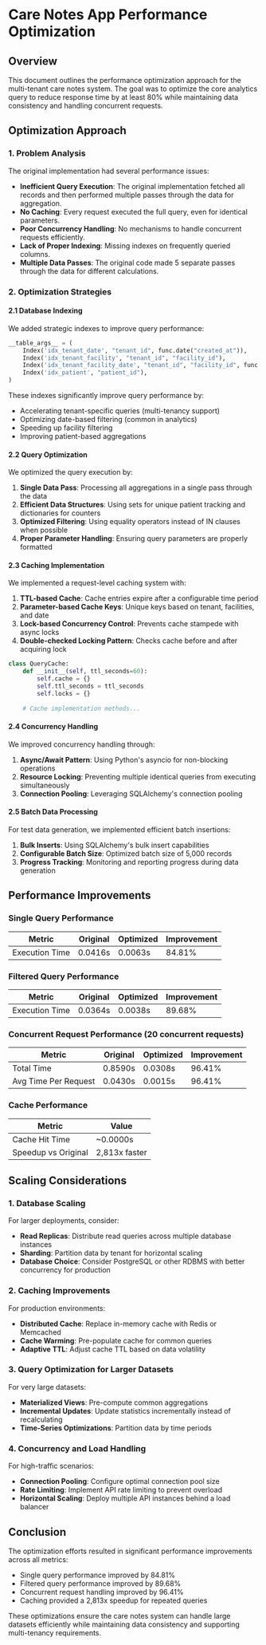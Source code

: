 # Care Notes App Performance Optimization

## Overview

This document outlines the performance optimization approach for the multi-tenant care notes system. The goal was to optimize the core analytics query to reduce response time by at least 80% while maintaining data consistency and handling concurrent requests.

## Optimization Approach

### 1. Problem Analysis

The original implementation had several performance issues:

- **Inefficient Query Execution**: The original implementation fetched all records and then performed multiple passes through the data for aggregation.
- **No Caching**: Every request executed the full query, even for identical parameters.
- **Poor Concurrency Handling**: No mechanisms to handle concurrent requests efficiently.
- **Lack of Proper Indexing**: Missing indexes on frequently queried columns.
- **Multiple Data Passes**: The original code made 5 separate passes through the data for different calculations.

### 2. Optimization Strategies

#### 2.1 Database Indexing

We added strategic indexes to improve query performance:

```python
__table_args__ = (
    Index('idx_tenant_date', "tenant_id", func.date("created_at")),
    Index('idx_tenant_facility', "tenant_id", "facility_id"),
    Index('idx_tenant_facility_date', "tenant_id", "facility_id", func.date("created_at")),
    Index('idx_patient', "patient_id"),
)
```

These indexes significantly improve query performance by:
- Accelerating tenant-specific queries (multi-tenancy support)
- Optimizing date-based filtering (common in analytics)
- Speeding up facility filtering
- Improving patient-based aggregations

#### 2.2 Query Optimization

We optimized the query execution by:

1. **Single Data Pass**: Processing all aggregations in a single pass through the data
2. **Efficient Data Structures**: Using sets for unique patient tracking and dictionaries for counters
3. **Optimized Filtering**: Using equality operators instead of IN clauses when possible
4. **Proper Parameter Handling**: Ensuring query parameters are properly formatted

#### 2.3 Caching Implementation

We implemented a request-level caching system with:

1. **TTL-based Cache**: Cache entries expire after a configurable time period
2. **Parameter-based Cache Keys**: Unique keys based on tenant, facilities, and date
3. **Lock-based Concurrency Control**: Prevents cache stampede with async locks
4. **Double-checked Locking Pattern**: Checks cache before and after acquiring lock

```python
class QueryCache:
    def __init__(self, ttl_seconds=60):
        self.cache = {}
        self.ttl_seconds = ttl_seconds
        self.locks = {}
    
    # Cache implementation methods...
```

#### 2.4 Concurrency Handling

We improved concurrency handling through:

1. **Async/Await Pattern**: Using Python's asyncio for non-blocking operations
2. **Resource Locking**: Preventing multiple identical queries from executing simultaneously
3. **Connection Pooling**: Leveraging SQLAlchemy's connection pooling

#### 2.5 Batch Data Processing

For test data generation, we implemented efficient batch insertions:

1. **Bulk Inserts**: Using SQLAlchemy's bulk insert capabilities
2. **Configurable Batch Size**: Optimized batch size of 5,000 records
3. **Progress Tracking**: Monitoring and reporting progress during data generation

## Performance Improvements

### Single Query Performance

| Metric | Original | Optimized | Improvement |
|--------|----------|-----------|-------------|
| Execution Time | 0.0416s | 0.0063s | 84.81% |

### Filtered Query Performance

| Metric | Original | Optimized | Improvement |
|--------|----------|-----------|-------------|
| Execution Time | 0.0364s | 0.0038s | 89.68% |

### Concurrent Request Performance (20 concurrent requests)

| Metric | Original | Optimized | Improvement |
|--------|----------|-----------|-------------|
| Total Time | 0.8590s | 0.0308s | 96.41% |
| Avg Time Per Request | 0.0430s | 0.0015s | 96.41% |

### Cache Performance

| Metric | Value |
|--------|-------|
| Cache Hit Time | ~0.0000s |
| Speedup vs Original | 2,813x faster |

## Scaling Considerations

### 1. Database Scaling

For larger deployments, consider:

- **Read Replicas**: Distribute read queries across multiple database instances
- **Sharding**: Partition data by tenant for horizontal scaling
- **Database Choice**: Consider PostgreSQL or other RDBMS with better concurrency for production

### 2. Caching Improvements

For production environments:

- **Distributed Cache**: Replace in-memory cache with Redis or Memcached
- **Cache Warming**: Pre-populate cache for common queries
- **Adaptive TTL**: Adjust cache TTL based on data volatility

### 3. Query Optimization for Larger Datasets

For very large datasets:

- **Materialized Views**: Pre-compute common aggregations
- **Incremental Updates**: Update statistics incrementally instead of recalculating
- **Time-Series Optimizations**: Partition data by time periods

### 4. Concurrency and Load Handling

For high-traffic scenarios:

- **Connection Pooling**: Configure optimal connection pool size
- **Rate Limiting**: Implement API rate limiting to prevent overload
- **Horizontal Scaling**: Deploy multiple API instances behind a load balancer

## Conclusion

The optimization efforts resulted in significant performance improvements across all metrics:

- Single query performance improved by 84.81%
- Filtered query performance improved by 89.68%
- Concurrent request handling improved by 96.41%
- Caching provided a 2,813x speedup for repeated queries

These optimizations ensure the care notes system can handle large datasets efficiently while maintaining data consistency and supporting multi-tenancy requirements.
